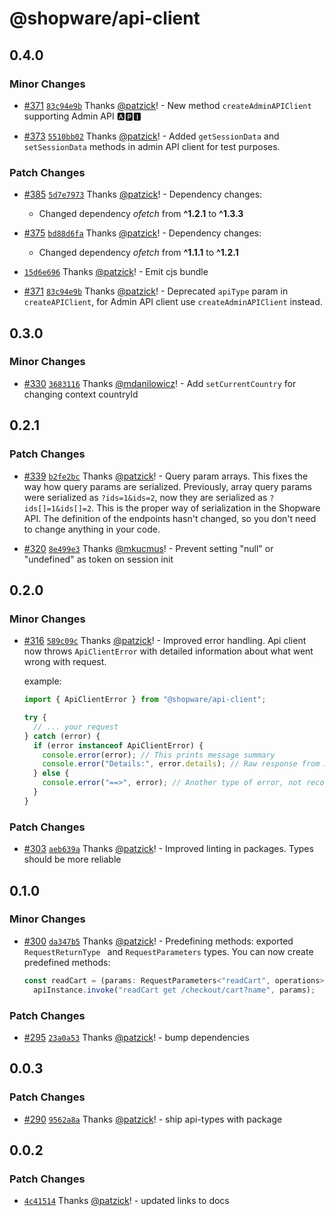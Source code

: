 # @shopware/api-client

## 0.4.0

### Minor Changes

- [#371](https://github.com/shopware/frontends/pull/371) [`83c94e9b`](https://github.com/shopware/frontends/commit/83c94e9bb609533c4a1275cbf3822b0fc2ea1dd5) Thanks [@patzick](https://github.com/patzick)! - New method `createAdminAPIClient` supporting Admin API 🅰🅿🅸

- [#373](https://github.com/shopware/frontends/pull/373) [`5510bb02`](https://github.com/shopware/frontends/commit/5510bb028b1fea4c63d677850f50bb7b5a1cf01a) Thanks [@patzick](https://github.com/patzick)! - Added `getSessionData` and `setSessionData` methods in admin API client for test purposes.

### Patch Changes

- [#385](https://github.com/shopware/frontends/pull/385) [`5d7e7973`](https://github.com/shopware/frontends/commit/5d7e7973437a4d74d19ec2fa0765c6d927bf8b2a) Thanks [@patzick](https://github.com/patzick)! - Dependency changes:

  - Changed dependency _ofetch_ from **^1.2.1** to **^1.3.3**

- [#375](https://github.com/shopware/frontends/pull/375) [`bd88d6fa`](https://github.com/shopware/frontends/commit/bd88d6fa95de2b90f8a1e08e34159b46c5932b3b) Thanks [@patzick](https://github.com/patzick)! - Dependency changes:

  - Changed dependency _ofetch_ from **^1.1.1** to **^1.2.1**

- [`15d6e696`](https://github.com/shopware/frontends/commit/15d6e69616bd9bc5ad32f2a5f697e00c45a94784) Thanks [@patzick](https://github.com/patzick)! - Emit cjs bundle

- [#371](https://github.com/shopware/frontends/pull/371) [`83c94e9b`](https://github.com/shopware/frontends/commit/83c94e9bb609533c4a1275cbf3822b0fc2ea1dd5) Thanks [@patzick](https://github.com/patzick)! - Deprecated `apiType` param in `createAPIClient`, for Admin API client use `createAdminAPIClient` instead.

## 0.3.0

### Minor Changes

- [#330](https://github.com/shopware/frontends/pull/330) [`3683116`](https://github.com/shopware/frontends/commit/3683116588a7ef75e750fc33deee119f038c88e8) Thanks [@mdanilowicz](https://github.com/mdanilowicz)! - Add `setCurrentCountry` for changing context countryId

## 0.2.1

### Patch Changes

- [#339](https://github.com/shopware/frontends/pull/339) [`b2fe2bc`](https://github.com/shopware/frontends/commit/b2fe2bc84bc4f3381bc16b9216a935f3c317b0d4) Thanks [@patzick](https://github.com/patzick)! - Query param arrays. This fixes the way how query params are serialized. Previously, array query params were serialized as `?ids=1&ids=2`, now they are serialized as `?ids[]=1&ids[]=2`. This is the proper way of serialization in the Shopware API.
  The definition of the endpoints hasn't changed, so you don't need to change anything in your code.

- [#320](https://github.com/shopware/frontends/pull/320) [`8e499e3`](https://github.com/shopware/frontends/commit/8e499e35b3a1a7dc4d1382f8f99b8fc3426e4ac9) Thanks [@mkucmus](https://github.com/mkucmus)! - Prevent setting "null" or "undefined" as token on session init

## 0.2.0

### Minor Changes

- [#316](https://github.com/shopware/frontends/pull/316) [`589c09c`](https://github.com/shopware/frontends/commit/589c09cdd9dee0db172c371afc5ecd740bdb4723) Thanks [@patzick](https://github.com/patzick)! - Improved error handling. Api client now throws `ApiClientError` with detailed information about what went wrong with request.

  example:

  ```typescript
  import { ApiClientError } from "@shopware/api-client";

  try {
    // ... your request
  } catch (error) {
    if (error instanceof ApiClientError) {
      console.error(error); // This prints message summary
      console.error("Details:", error.details); // Raw response from API
    } else {
      console.error("==>", error); // Another type of error, not recognized by API client
    }
  }
  ```

### Patch Changes

- [#303](https://github.com/shopware/frontends/pull/303) [`aeb639a`](https://github.com/shopware/frontends/commit/aeb639a3244f812c275145345618e5bc0045be0d) Thanks [@patzick](https://github.com/patzick)! - Improved linting in packages. Types should be more reliable

## 0.1.0

### Minor Changes

- [#300](https://github.com/shopware/frontends/pull/300) [`da347b5`](https://github.com/shopware/frontends/commit/da347b548aea93afaab1cc9ebab63f732ecdb964) Thanks [@patzick](https://github.com/patzick)! - Predefining methods: exported `RequestReturnType ` and `RequestParameters` types. You can now create predefined methods:

  ```typescript
  const readCart = (params: RequestParameters<"readCart", operations>) =>
    apiInstance.invoke("readCart get /checkout/cart?name", params);
  ```

### Patch Changes

- [#295](https://github.com/shopware/frontends/pull/295) [`23a0a53`](https://github.com/shopware/frontends/commit/23a0a532410990c0075ea7fff622949ccdecfd49) Thanks [@patzick](https://github.com/patzick)! - bump dependencies

## 0.0.3

### Patch Changes

- [#290](https://github.com/shopware/frontends/pull/290) [`9562a8a`](https://github.com/shopware/frontends/commit/9562a8add35751093d766017abba474f0ad578f8) Thanks [@patzick](https://github.com/patzick)! - ship api-types with package

## 0.0.2

### Patch Changes

- [`4c41514`](https://github.com/shopware/frontends/commit/4c41514f44f0c0769fe82bfea2ea9ad34519b9cd) Thanks [@patzick](https://github.com/patzick)! - updated links to docs
